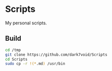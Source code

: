 # Scripts
My personal scripts.

## Build
```bash
cd /tmp
git clone https://github.com/dark7void/Scripts  
cd Scripts  
sudo cp -r !(*.md) /usr/bin
```
